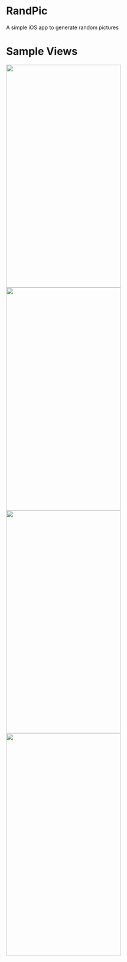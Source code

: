 # RandPic
A simple iOS app to generate random pictures <br>
<h1>Sample Views</b></h1>
<p float="left">
<img src="https://user-images.githubusercontent.com/76846542/151670256-3def8f2e-2b9e-4e5c-b9ff-0a69ca48379c.png" width=310 height = 600>
<img src="https://user-images.githubusercontent.com/76846542/151670244-45824459-5680-487e-a345-e5dbcca3b943.png" width=310 height = 600>
<img src="https://user-images.githubusercontent.com/76846542/151670249-4660e516-7f08-4cf3-bbee-8dc059446719.png" width=310 height = 600>
<img src="https://user-images.githubusercontent.com/76846542/151670586-f9439673-366f-4f91-8606-674b45002403.png" width=310 height = 600>
</p>

